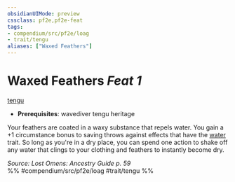```yaml
---
obsidianUIMode: preview
cssclass: pf2e,pf2e-feat
tags:
- compendium/src/pf2e/loag
- trait/tengu
aliases: ["Waxed Feathers"]
---
```

# Waxed Feathers  *Feat 1*  
[tengu](../../rules/traits/tengu-b1.md)  

- **Prerequisites**: wavediver tengu heritage

Your feathers are coated in a waxy substance that repels water. You gain a +1 circumstance bonus to saving throws against effects that have the [water](../../rules/traits/water.md) trait. So long as you're in a dry place, you can spend one action to shake off any water that clings to your clothing and feathers to instantly become dry.

*Source: Lost Omens: Ancestry Guide p. 59*  
%% #compendium/src/pf2e/loag #trait/tengu %%